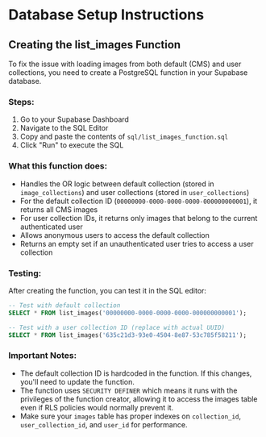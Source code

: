 # Database Setup Instructions

## Creating the list_images Function

To fix the issue with loading images from both default (CMS) and user collections, you need to create a PostgreSQL function in your Supabase database.

### Steps:

1. Go to your Supabase Dashboard
2. Navigate to the SQL Editor
3. Copy and paste the contents of `sql/list_images_function.sql`
4. Click "Run" to execute the SQL

### What this function does:

- Handles the OR logic between default collection (stored in `image_collections`) and user collections (stored in `user_collections`)
- For the default collection ID (`00000000-0000-0000-0000-000000000001`), it returns all CMS images
- For user collection IDs, it returns only images that belong to the current authenticated user
- Allows anonymous users to access the default collection
- Returns an empty set if an unauthenticated user tries to access a user collection

### Testing:

After creating the function, you can test it in the SQL editor:

```sql
-- Test with default collection
SELECT * FROM list_images('00000000-0000-0000-0000-000000000001');

-- Test with a user collection ID (replace with actual UUID)
SELECT * FROM list_images('635c21d3-93e0-4504-8e87-53c785f58211');
```

### Important Notes:

- The default collection ID is hardcoded in the function. If this changes, you'll need to update the function.
- The function uses `SECURITY DEFINER` which means it runs with the privileges of the function creator, allowing it to access the images table even if RLS policies would normally prevent it.
- Make sure your `images` table has proper indexes on `collection_id`, `user_collection_id`, and `user_id` for performance.